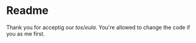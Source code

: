 # Readme
Thank you for acceptig our _tos_/_eula_.
You're allowed to change the code if you as me first.

